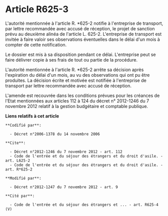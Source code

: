 # Article R625-3

L'autorité mentionnée à l'article R. *625-2 notifie à l'entreprise de transport, par lettre recommandée avec accusé de
réception, le projet de sanction prévu au deuxième alinéa de l'article L. 625-2. L'entreprise de transport est invitée à
faire valoir ses observations éventuelles dans le délai d'un mois à compter de cette notification. 

Le dossier est mis à sa disposition pendant ce délai. L'entreprise peut se faire délivrer copie à ses frais de tout ou partie
de la procédure. 

L'autorité mentionnée à l'article R. *625-2 arrête sa décision après l'expiration du délai d'un mois, au vu des observations
qui ont pu être produites. La décision écrite et motivée est notifiée à l'entreprise de transport par lettre recommandée avec
accusé de réception. 

L'amende est recouvrée dans les conditions prévues pour les créances de l'Etat mentionnées aux articles 112 à 124 du décret
n° 2012-1246 du 7 novembre 2012 relatif à la gestion budgétaire et comptable publique.

**Liens relatifs à cet article**

	**Codifié par**:

	  - Décret n°2006-1378 du 14 novembre 2006

	**Cite**:

	  - Décret n°2012-1246 du 7 novembre 2012 - art. 112
	  - Code de l'entrée et du séjour des étrangers et du droit d'asile. - art. L625-2
	  - Code de l'entrée et du séjour des étrangers et du droit d'asile. - art. R*625-2

	**Modifié par**:

	  - Décret n°2012-1247 du 7 novembre 2012 - art. 9

	**Cité par**:

	  - Code de l'entrée et du séjour des étrangers et ... - art. R625-4 (V)
